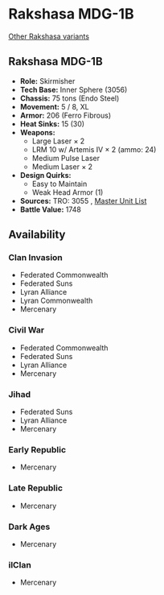 # Rakshasa MDG-1B 

[Other Rakshasa variants](../rakshasa.md) 

## Rakshasa MDG-1B 

- **Role:** Skirmisher 
- **Tech Base:** Inner Sphere (3056) 
- **Chassis:** 75 tons (Endo Steel) 
- **Movement:** 5 / 8, XL 
- **Armor:** 206 (Ferro Fibrous) 
- **Heat Sinks:** 15 (30) 
- **Weapons:** 
  - Large Laser × 2 
  - LRM 10 w/ Artemis IV × 2 (ammo: 24) 
  - Medium Pulse Laser 
  - Medium Laser × 2 
- **Design Quirks:** 
  - Easy to Maintain 
  - Weak Head Armor (1) 
- **Sources:** TRO: 3055 , [Master Unit List](http://masterunitlist.info/Unit/Details/2633) 
- **Battle Value:** 1748 

## Availability 

### Clan Invasion 

- Federated Commonwealth 
- Federated Suns 
- Lyran Alliance 
- Lyran Commonwealth 
- Mercenary 

### Civil War 

- Federated Commonwealth 
- Federated Suns 
- Lyran Alliance 
- Mercenary 

### Jihad 

- Federated Suns 
- Lyran Alliance 
- Mercenary 

### Early Republic 

- Mercenary 

### Late Republic 

- Mercenary 

### Dark Ages 

- Mercenary 

### ilClan 

- Mercenary 

